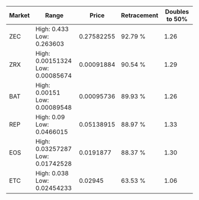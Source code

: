 | Market | Range | Price| Retracement | Doubles to 50% |
| --- | --- | --- | --- | --- |
| ZEC | High: 0.433<br />Low: 0.263603 | 0.27582255 | 92.79 % | 1.26 |
| ZRX | High: 0.00151324<br />Low: 0.00085674 | 0.00091884 | 90.54 % | 1.29 |
| BAT | High: 0.00151<br />Low: 0.00089548 | 0.00095736 | 89.93 % | 1.26 |
| REP | High: 0.09<br />Low: 0.0466015 | 0.05138915 | 88.97 % | 1.33 |
| EOS | High: 0.03257287<br />Low: 0.01742528 | 0.0191877 | 88.37 % | 1.30 |
| ETC | High: 0.038<br />Low: 0.02454233 | 0.02945 | 63.53 % | 1.06 |
